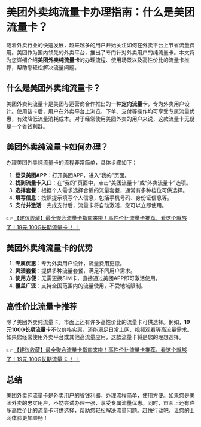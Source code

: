 # 美团外卖纯流量卡办理指南：什么是美团流量卡？

随着外卖行业的快速发展，越来越多的用户开始关注如何在外卖平台上节省流量费用。美团作为国内领先的外卖平台，推出了专门针对外卖用户的纯流量卡。本文将为您详细介绍**美团外卖纯流量卡**的办理流程、使用场景以及高性价比的流量卡推荐，帮助您轻松解决流量问题。

## 什么是美团外卖纯流量卡？

美团外卖纯流量卡是美团与运营商合作推出的一种**定向流量卡**，专为外卖用户设计。使用该卡后，用户在外卖平台上浏览、下单、支付等操作均可享受专属流量优惠，有效降低流量消耗成本。对于经常使用美团外卖的用户来说，这款流量卡无疑是一个省钱利器。

## 美团外卖纯流量卡如何办理？

办理美团外卖纯流量卡的流程非常简单，具体步骤如下：

1. **登录美团APP**：打开美团APP，进入“我的”页面。
2. **找到流量卡入口**：在“我的”页面中，点击“美团流量卡”或“外卖流量卡”选项。
3. **选择套餐**：根据个人需求选择合适的流量套餐，通常有多种档位可供选择。
4. **填写信息**：按照提示填写个人信息，包括手机号码、身份证信息等。
5. **支付并激活**：完成支付后，流量卡将自动激活，您可以立即使用。

👉 [【建议收藏】最全聚合流量卡指南来啦！高性价比流量卡推荐，看这个就够了！19元 100G长期流量卡 ！！](https://bit.ly/Liuliangka)

## 美团外卖纯流量卡的优势

1. **专属优惠**：专为外卖用户设计，流量费用更低。
2. **灵活套餐**：提供多种流量套餐，满足不同用户需求。
3. **使用方便**：无需更换SIM卡，直接通过美团APP即可激活使用。
4. **覆盖广泛**：支持全国范围内的流量使用，不受地域限制。

## 高性价比流量卡推荐

除了美团外卖纯流量卡，市面上还有许多高性价比的流量卡可供选择。例如，**19元100G长期流量卡**不仅价格实惠，还能满足日常上网、视频观看等高流量需求。如果您经常使用外卖平台或其他高流量应用，这款流量卡将是您的理想选择。

👉 [【建议收藏】最全聚合流量卡指南来啦！高性价比流量卡推荐，看这个就够了！19元 100G长期流量卡 ！！](https://bit.ly/Liuliangka)

## 总结

美团外卖纯流量卡是外卖用户的省钱利器，办理流程简单，使用方便。如果您是美团外卖的忠实用户，不妨尝试办理一张，享受专属流量优惠。同时，市面上还有许多高性价比的流量卡可供选择，帮助您轻松解决流量问题。赶快行动吧，让您的上网体验更加顺畅！